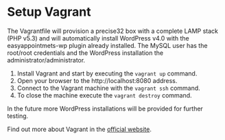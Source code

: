 # Setup Vagrant

The Vagrantfile will provision a precise32 box with a complete LAMP stack (PHP v5.3) and
will automatically install WordPress v4.0 with the easyappointmets-wp plugin already installed.
The MySQL user has the root/root credentials and the WordPress installation the administrator/administrator.

1. Install Vagrant and start by executing the `vagrant up` command.
2. Open your browser to the http://localhost:8080 address.
3. Connect to the Vagrant machine with the `vagrant ssh` command.
4. To close the machine execute the `vagrant destroy` command.

In the future more WordPress installations will be provided for further testing.

Find out more about Vagrant in the [official website](https://www.vagrantup.com/).
